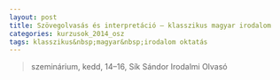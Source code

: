 ```yaml
---
layout: post
title: Szövegolvasás és interpretáció – klasszikus magyar irodalom 
categories: kurzusok_2014_osz
tags: klasszikus&nbsp;magyar&nbsp;irodalom oktatás
---
```


> szeminárium, kedd, 14–16, Sík Sándor Irodalmi Olvasó
